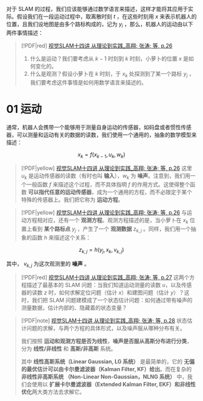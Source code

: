 对于 SLAM 的过程，我们应该能够通过数学语言来描述，这样才能将其应用于实际。假设我们在一段运动过程中，取离散时刻 $t$ ，在这些时刻用 $x$ 来表示机器人的位置，且我们设地图是由多个路标构成的，记为 $y_i$ ，那么，机器人的运动由以下两件事情描述：

> [!PDF|red] [视觉SLAM十四讲 从理论到实践_高翔; 张涛; 等, p.26](19%20SLAM/视觉SLAM十四讲%20从理论到实践_高翔;%20张涛;%20等.pdf#page=33&selection=78,0,119,17&color=red)
> 1. 什么是运动？我们要考虑从 $k - 1$ 时刻到 $k$ 时刻，小萝卜的位置 $x$ 是如何变化的。 
> 2. 什么是观测？假设小萝卜在 $k$ 时刻，于 $x_k$  处探测到了某一个路标 $y_j$ ，我们要考虑这件事情是如何用数学语言来描述的。

# 01 运动

通常，机器人会携带一个能够用于测量自身运动的传感器，如码盘或者惯性传感器，可以测量和运动有关的数据的读数，我们使用一个通用的，抽象的数学模型来描述：

$$x_k = f(x_{k-1}, u_k, w_k)\tag{2.1}$$

> [!PDF|yellow] [视觉SLAM十四讲 从理论到实践_高翔; 张涛; 等, p.26](19%20SLAM/视觉SLAM十四讲%20从理论到实践_高翔;%20张涛;%20等.pdf#page=33&selection=150,0,175,1&color=yellow)
> 这里 $u_k$ 是运动传感器的读数（有时也叫 **输入**），$w_k$ 为 **噪声**。注意到，我们用一个一般函数 $f$ 来描述这个过程，而不具体指明 $f$ 的作用方式。这使得整个函数 **可以指代任意的运动传感器**，成为一个通用的方程，而不必限定于某个特殊的传感器上。我们把它称为 **运动方程**。

> [!PDF|yellow] [视觉SLAM十四讲 从理论到实践_高翔; 张涛; 等, p.26](19%20SLAM/视觉SLAM十四讲%20从理论到实践_高翔;%20张涛;%20等.pdf#page=33&selection=176,0,199,4&color=yellow)
> 与运动方程相对应，还有一个 **观测方程**。观测方程描述的是，当小萝卜在 $x_k$ 位置上看到 **某个路标点** $y_j$ ，产生了一个 **观测数据** $z_{k,j}$ 。同样，我们用一个抽象的函数 $h$ 来描述这个关系：

$$z_{k, j} = h(y_j, x_k, v_{k, j}) \tag{2.2}$$

其中， $v_{k, j}$ 为这次观测里的 **噪声** 。

> [!PDF|red] [视觉SLAM十四讲 从理论到实践_高翔; 张涛; 等, p.27](19%20SLAM/视觉SLAM十四讲%20从理论到实践_高翔;%20张涛;%20等.pdf#page=34&selection=320,0,348,5&color=red)
> 这两个方程描述了最基本的 SLAM 问题：当我们知道运动测量的读数 $u$，以及传感器的读数 $z$ 时，如何求解定位问题（估计 $x$）和建图问题（估计 $y$）？这时，我们把 SLAM 问题建模成了一个状态估计问题：如何通过带有噪声的测量数据，估计内部的、隐藏着的状态变量？

> [!PDF|note] [视觉SLAM十四讲 从理论到实践_高翔; 张涛; 等, p.28](19%20SLAM/视觉SLAM十四讲%20从理论到实践_高翔;%20张涛;%20等.pdf#page=35&selection=12,0,42,17&color=note)
> 状态估计问题的求解，与两个方程的具体形式，以及噪声服从哪种分布有关。
> 
> 我们按照 **运动和观测方程是否为线性**，**噪声是否服从高斯分布进行分类**，分为 **线性/非线性** 和 **高斯/非高斯** 系统。
> 
> 其中 **线性高斯系统（Linear Gaussian, LG 系统）** 是最简单的，它的 **无偏的最优估计可以由卡尔曼滤波器（Kalman Filter, KF）给出**。而在复杂的 **非线性非高斯系统 （Non-Linear Non-Gaussian，NLNG 系统）** 中，我们会使用以 **扩展卡尔曼滤波器（Extended Kalman Filter, EKF）和非线性优化**两大类方法去求解它。

